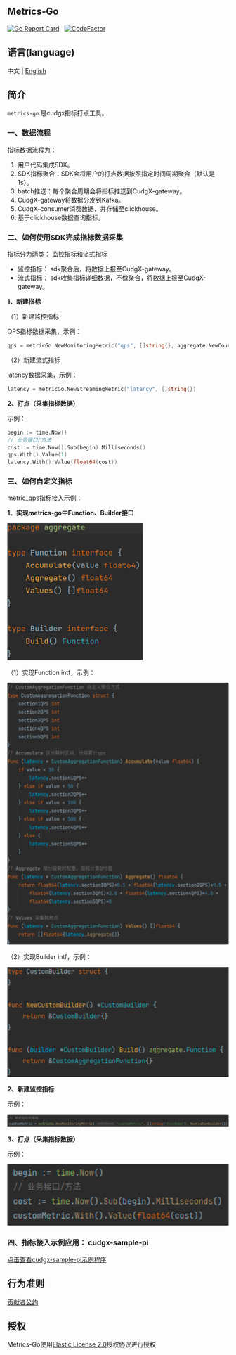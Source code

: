 ## Metrics-Go 

[![Go Report Card](https://goreportcard.com/badge/github.com/galaxy-future/BridgX)](https://goreportcard.com/report/github.com/galaxy-future/BridgX) &nbsp;
[![CodeFactor](https://www.codefactor.io/repository/github/galaxy-future/bridgx/badge)](https://www.codefactor.io/repository/github/galaxy-future/bridgx)

语言(language)
----

中文 | [English](https://github.com/galaxy-future/metrics-go/blob/master/README.md)

简介
----

`metrics-go` 是cudgx指标打点工具。

### 一、数据流程

指标数据流程为： 
1. 用户代码集成SDK。
2. SDK指标聚合：SDK会将用户的打点数据按照指定时间周期聚合（默认是1s）。 
3. batch推送：每个聚合周期会将指标推送到CudgX-gateway。
4. CudgX-gateway将数据分发到Kafka。
5. CudgX-consumer消费数据，并存储至clickhouse。
6. 基于clickhouse数据查询指标。

### 二、如何使用SDK完成指标数据采集

指标分为两类： 监控指标和流式指标

- 监控指标： sdk聚合后，将数据上报至CudgX-gateway。
- 流式指标： sdk收集指标详细数据，不做聚合，将数据上报至CudgX-gateway。

**1、新建指标**

（1）新建监控指标

QPS指标数据采集，示例：
```go
qps = metricGo.NewMonitoringMetric("qps", []string{}, aggregate.NewCountBuilder())
```

（2）新建流式指标

latency数据采集，示例：
```go
latency = metricGo.NewStreamingMetric("latency", []string{})
```

**2、打点（采集指标数据）**

示例：
```go
begin := time.Now()
// 业务接口/方法
cost := time.Now().Sub(begin).Milliseconds()
qps.With().Value(1)
latency.With().Value(float64(cost))
```

### 三、如何自定义指标
metric_qps指标接入示例：

**1、实现metrics-go中Function、Builder接口**

![base](./images/base.png)

（1）实现Function intf，示例：

![function](./images/function.png)

（2）实现Builder intf，示例：

![builder](./images/builder.png)

**2、新建监控指标**

示例：

![new](./images/new.png)

**3、打点（采集指标数据）**

示例：

![with](./images/with.png)

### 四、指标接入示例应用： cudgx-sample-pi

[点击查看cudgx-sample-pi示例程序](https://github.com/galaxy-future/cudgx/blob/master/sample/pi/main.go)


行为准则
------
[贡献者公约](https://github.com/galaxy-future/cudgx/blob/master/CODE_OF_CONDUCT.md)

授权
-----

Metrics-Go使用[Elastic License 2.0](https://github.com/galaxy-future/cudgx/blob/master/LICENSE)授权协议进行授权

